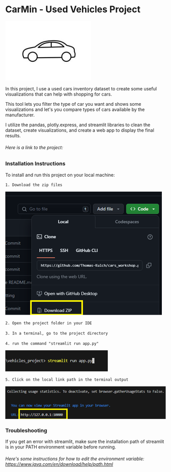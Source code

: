# CarMin - Used Vehicles Project

![img_1](images/img_1.jpg)
 
 In this project, I use a used cars inventory dataset to create some useful visualizations that can help with shopping for cars.

 This tool lets you filter the type of car you want and shows some visualizations and let's you compare types of cars available by the manufacturer.

 I utilize the pandas, plotly.express, and streamlit libraries to clean the dataset, create visualizations, and create a web app to display the final results.

 ###### Here is a link to the project: 



### Installation Instructions

To install and run this project on your local machine:


    1. Download the zip files

![img_2](images/img_2.png)

    2. Open the project folder in your IDE

    3. In a terminal, go to the project directory

    4. run the command "streamlit run app.py"

![img_3](images/img_3.png)

    5. Click on the local link path in the terminal output

![img_4](images/img_4.png)


### Troubleshooting

If you get an error with streamlit, make sure the installation path of streamlit is in your PATH environment variable before running.

###### Here's some instructions for how to edit the environment variable: https://www.java.com/en/download/help/path.html
